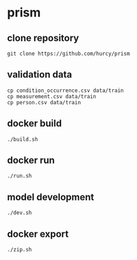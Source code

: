 # prism

## clone repository

```
git clone https://github.com/hurcy/prism
```

## validation data

```
cp condition_occurrence.csv data/train
cp measurement.csv data/train
cp person.csv data/train
```

## docker build

```
./build.sh
```

## docker run

```
./run.sh
```

## model development

```
./dev.sh
```

## docker export

```
./zip.sh
```
